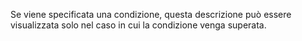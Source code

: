 Se viene specificata una condizione, questa descrizione può essere visualizzata solo nel caso in cui la condizione venga superata.